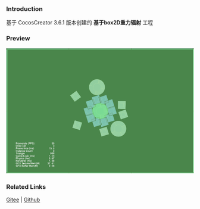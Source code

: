 ### Introduction

基于 CocosCreator 3.6.1 版本创建的 **基于box2D重力辐射** 工程

### Preview
![image](../../../gif/202211/2022110302.gif)

### Related Links
[Gitee](https://gitee.com/mirrors_cocos-creator/cocos-example-physics/tree/v3.x/2d/box2d/assets/cases/demo) | [Github](https://github.com/cocos/cocos-example-physics/tree/v3.x/2d/box2d/assets/cases/demo)